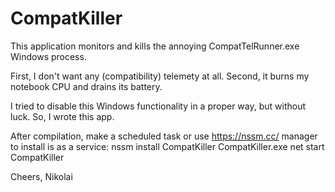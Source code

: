 # CompatKiller
This application monitors and kills the annoying CompatTelRunner.exe Windows process.

First, I don't want any (compatibility) telemety at all.
Second, it burns my notebook CPU and drains its battery.

I tried to disable this Windows functionality in a proper way, but without luck. So, I wrote this app.

After compilation, make a scheduled task or use https://nssm.cc/ manager to install is as a service:
nssm install CompatKiller CompatKiller.exe
net start CompatKiller

Cheers,
Nikolai
